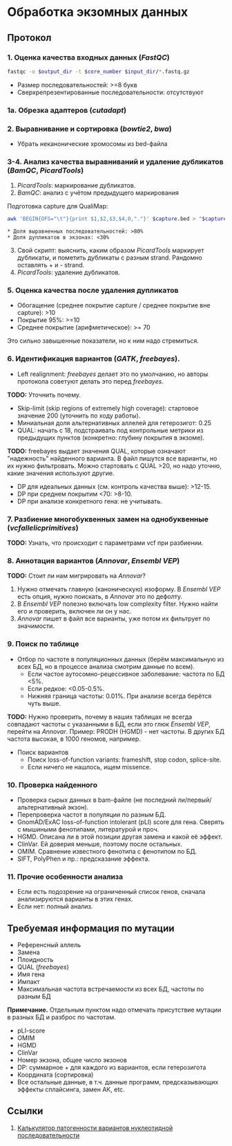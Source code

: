 # Обработка экзомных данных

## Протокол

### 1. Оценка качества входных данных (*FastQC*)

```bash
fastqc -o $output_dir -t $core_number $input_dir/*.fastq.gz
```

* Размер последовательностей: >=8 букв
* Сверхрепрезентированные последовательности: отсутствуют

### 1a. Обрезка адаптеров (*cutadapt*)

### 2. Выравнивание и сортировка (*bowtie2*, *bwa*)

* Убрать неканонические хромосомы из bed-файла

### 3-4. Анализ качества выравниваний и удаление дубликатов (*BamQC*, *PicardTools*)

1. *PicardTools*: маркирование дубликатов.
2. *BamQC*: анализ с учётом предыдущего маркирования

Подготовка capture для QualiMap:

```bash
awk 'BEGIN{OFS="\t"}{print $1,$2,$3,$4,0,"."}' $capture.bed > "$capture"_QualiMap.bed
```

	* Доля выравненных последовательностей: >80%
	* Доля дупликатов в экзонах: <30%
3. Свой скрипт: выяснить, каким образом *PicardTools* маркирует дубликаты, и пометить дубликаты с разным strand. Рандомно оставлять + и - strand.
4. *PicardTools*: удаление дубликатов.

### 5. Оценка качества после удаления дупликатов

* Обогащение (среднее покрытие capture / среднее покрытие вне capture): >10
* Покрытие 95%: >=10
* Среднее покрытие (арифметическое): >= 70

Это сильно завышенные показатели, но к ним надо стремиться.

### 6. Идентификация вариантов (*GATK*, *freebayes*).

* Left realignment: *freebayes* делает это по умолчанию, но авторы протокола советуют делать это перед *freebayes*. 

**TODO:** Уточнить почему.

* Skip-limit (skip regions of extremely high coverage): стартовое значение 200 (уточнить по ходу работы).
* Миниальная доля альтернативных аллелей для гетерозигот: 0.25
* QUAL: начать с 18, подстраивать под контрольные метрики из предыдущих пунктов (конкретно: глубину покрытия в экзоме).

**TODO:** freebayes выдает значения QUAL, которые означают "надежность" найденного варианта. В файл пишутся все варианты, но их нужно фильтровать. Можно стартовать с QUAL >20, но надо уточню, какие значения используют другие.

* DP для идеальных данных (см. контроль качества выше): >12-15.
* DP при среднем покрытим <70: >8-10.
* DP при анализе конкретного гена: не учитывать.

### 7. Разбиение многобуквенных замен на однобуквенные (*vcfallelicprimitives*)

**TODO:** Узнать, что происходит с параметрами vcf при разбиении.

### 8. Аннотация вариантов (*Annovar*, *Ensembl VEP*)

**TODO:** Стоит ли нам мигрировать на *Annovar*?

1. Нужно отмечать главную (каноническую) изоформу. В *Ensembl VEP* есть опция, нужно поискать, в *Annovar* это по дефолту. 
2. В *Ensembl VEP* полезно включать low complexity filter. Нужно найти его и проверить, включен ли он у нас.
3. *Annovar* пишет в файл все варианты, уже потом их фильтрует по значимости.

### 9. Поиск по таблице

* Отбор по частоте в популяционных данных (берём максимальную из всех БД, но в процессе анализа смотрим данные по всем).
	* Если частое аутосомно-рецессивное заболевание: частота по БД <5%.
	* Если редкое: <0.05-0.5%. 
	* Нижняя граница частоты: 0.01%. При анализе всегда берётся чуть выше.

**TODO:** Нужно проверить, почему в наших таблицах не всегда совпадают частоты с указанными в БД, если это глюк *Ensembl VEP*, перейти на *Annovar*. Пример: PRODH (HGMD) - нет частоты. В других БД частота высокая, в 1000 геномов, например.

* Поиск вариантов
	* Поиск loss-of-function variants: frameshift, stop codon, splice-site.
	* Если ничего не нашлось, ищем missence.

### 10. Проверка найденного

* Проверка сырых данных в bam-файле (не последний ли/первый/альтернативный экзон).
* Перепроверка частот в популяции по разным БД.
* GnomAD/ExAC loss-of-function intolerant (pLI) score для гена. Сверять с мышиными фенотипами, литературой и проч.
* HGMD. Описана ли в этой позиции другая замена и какой её эффект.
* ClinVar. Ей доверия меньше, поэтому после остальных.
* OMIM. Сравнение известного фенотипа с фенотипом по БД.
* SIFT, PolyPhen и пр.: предсказание эффекта.

### 11. Прочие особенности анализа

* Если есть подозрение на ограниченный список генов, сначала анализируются варианты в этих генах.
* Если нет: полный анализ.

## Требуемая информация по мутации

* Референсный аллель
* Замена
* Плоидность
* QUAL (*freebayes*)
* Имя гена
* Импакт
* Максимальная частота встречаемости из всех БД, частоты по разным БД

**Примечание.** Отдельным пунктом надо отмечать присутствие мутации в разных БД и разброс по частотам.

* pLI-score
* OMIM
* HGMD
* ClinVar
* Номер экзона, общее число экзонов
* DP: суммарное + для каждого из вариантов, если гетерозигота
* Координата (сортировка)
* Все остальные данные, в т.ч. данные программ, предсказывающих эффекты сплайсинга, замен АК, etc.

## Ссылки

1. [Калькулятор патогенности вариантов нуклеотидной последовательности](http://calc.generesearch.ru/)
